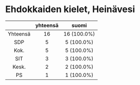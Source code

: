 # Ehdokkaiden kielet, Heinävesi

| |yhteensä|suomi|
|:---:|:---:|:---:|
|Yhteensä|16|16 (100.0%)|
|SDP|5|5 (100.0%)|
|Kok.|5|5 (100.0%)|
|SIT|3|3 (100.0%)|
|Kesk.|2|2 (100.0%)|
|PS|1|1 (100.0%)|

